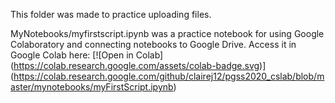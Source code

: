 This folder was made to practice uploading files.

MyNotebooks/myfirstscript.ipynb was a practice notebook for using Google Colaboratory and connecting notebooks to Google Drive. Access it in Google Colab here: [![Open in Colab] (https://colab.research.google.com/assets/colab-badge.svg)] (https://colab.research.google.com/github/clairej12/pgss2020_cslab/blob/master/mynotebooks/myFirstScript.ipynb)
